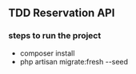 ## TDD Reservation API

### steps to run the project


- composer install
- php artisan migrate:fresh --seed
